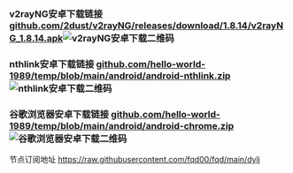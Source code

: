 ### v2rayNG安卓下载链接  [github.com/2dust/v2rayNG/releases/download/1.8.14/v2rayNG_1.8.14.apk](https://github.com/2dust/v2rayNG/releases/download/1.8.14/v2rayNG_1.8.14.apk)![v2rayNG安卓下载二维码](https://github.com/fqd00/fqrj/assets/156817518/dab587f1-7955-48e2-9297-e3abd1e32b3c)

### nthlink安卓下载链接  [github.com/hello-world-1989/temp/blob/main/android/android-nthlink.zip](https://github.com/hello-world-1989/temp/blob/main/android/android-nthlink.zip)![nthlink安卓下载二维码](https://github.com/fqd00/fqrj/assets/156817518/62285f8e-4fa3-4611-b192-2043a17e2eaf)

### 谷歌浏览器安卓下载链接  [github.com/hello-world-1989/temp/blob/main/android/android-chrome.zip](https://github.com/hello-world-1989/temp/blob/main/android/android-chrome.zip)![谷歌浏览器安卓下载二维码](https://github.com/fqd00/fqrj/assets/156817518/2e7c0e04-d013-4e86-9e82-bb905679173e)

节点订阅地址 https://raw.githubusercontent.com/fqd00/fqd/main/dylj
